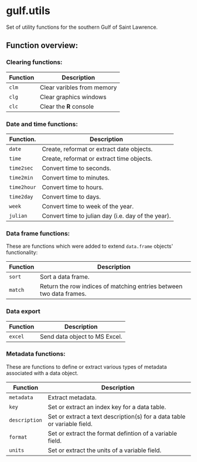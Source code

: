 # gulf.utils

Set of utility functions for the southern Gulf of Saint Lawrence. 

## Function overview:

### Clearing functions:

Function | Description
-------- | --------------------------
`clm`    | Clear varibles from memory
`clg`    | Clear graphics windows
`clc`    | Clear the **R** console

### Date and time functions:

Function.   | Description
----------- | --------------------------------------------------
`date`      | Create, reformat or extract date objects.
`time`      | Create, reformat or extract time objects.
`time2sec`  | Convert time to seconds.
`time2min`  | Convert time to minutes.
`time2hour` | Convert time to hours.
`time2day`  | Convert time to days.
`week`      | Convert time to week of the year.
`julian`    | Convert time to julian day (i.e. day of the year).

### Data frame functions:

These are functions which were added to extend `data.frame` objects' functionality:

Function | Description
-------- | -------------------------------------------------------------------
`sort`   | Sort a data frame.
`match`  | Return the row indices of matching entries between two data frames.

### Data export

Function | Description
-------- | -----------------------------
`excel`  | Send data object to MS Excel.

### Metadata functions:

These are functions to define or extract various types of metadata associated with a data object.

Function      | Description
------------- | ------------------------------------------------------------------------
`metadata`    | Extract metadata.
`key`         | Set or extract an index key for a data table.
`description` | Set or extract a text description(s) for a data table or variable field.
`format`      | Set or extract the format defintion of a variable field.
`units`       | Set or extract the units of a variable field.
